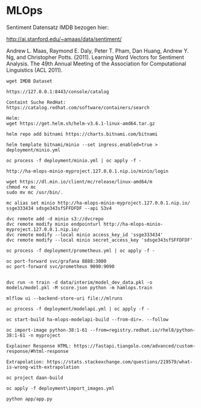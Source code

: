 # MLOps

Sentiment Datensatz IMDB bezogen hier:

http://ai.stanford.edu/~amaas/data/sentiment/

Andrew L. Maas, Raymond E. Daly, Peter T. Pham, Dan Huang, Andrew Y. Ng, and Christopher Potts. (2011). Learning Word Vectors for Sentiment Analysis. The 49th Annual Meeting of the Association for Computational Linguistics (ACL 2011).

```
wget IMDB Dataset

https://127.0.0.1:8443/console/catalog

Containt Suche RedHat:
https://catalog.redhat.com/software/containers/search

Helm:
wget https://get.helm.sh/helm-v3.6.1-linux-amd64.tar.gz

helm repo add bitnami https://charts.bitnami.com/bitnami

helm template bitnami/minio --set ingress.enabled=true > deployment/minio.yml

oc process -f deployment/minio.yml | oc apply -f -

http://ha-mlops-minio-myproject.127.0.0.1.nip.io/minio/login

wget https://dl.min.io/client/mc/release/linux-amd64/m
chmod +x mc
sudo mv mc /usr/bin/.

mc alias set minio http://ha-mlops-minio-myproject.127.0.0.1.nip.io/ ssge333434 sdsge343sfSFFDFDF --api S3v4

dvc remote add -d minio s3://dvcrepo
dvc remote modify minio endpointurl http://ha-mlops-minio-myproject.127.0.0.1.nip.io/ 
dvc remote modify --local minio access_key_id 'ssge333434'
dvc remote modify --local minio secret_access_key 'sdsge343sfSFFDFDF'

oc process -f deployment/prometheus.yml | oc apply -f -

oc port-forward svc/grafana 8888:3000
oc port-forward svc/prometheus 9090:9090


dvc run -n train -d data/interim/model_dev_data.pkl -o models/model.pkl -M score.json python -m hamlops.train

mlflow ui --backend-store-uri file://mlruns

oc process -f deployment/modelapi.yml | oc apply -f -

oc start-build ha-mlops-modelapi-build --from-dir=. --follow

oc import-image python-38:1-61 --from=registry.redhat.io/rhel8/python-38:1-61 -n myproject 

Explainer Response HTML: https://fastapi.tiangolo.com/advanced/custom-response/#html-response

Extrapolation: https://stats.stackexchange.com/questions/219579/what-is-wrong-with-extrapolation

oc project daan-build

oc apply -f deployment\import_images.yml

python app/app.py

